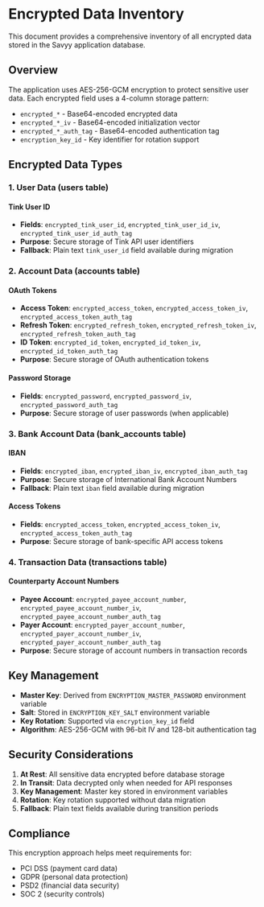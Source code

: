 # Encrypted Data Inventory

This document provides a comprehensive inventory of all encrypted data stored in the Savyy application database.

## Overview

The application uses AES-256-GCM encryption to protect sensitive user data. Each encrypted field uses a 4-column storage pattern:
- `encrypted_*` - Base64-encoded encrypted data
- `encrypted_*_iv` - Base64-encoded initialization vector
- `encrypted_*_auth_tag` - Base64-encoded authentication tag
- `encryption_key_id` - Key identifier for rotation support

## Encrypted Data Types

### 1. User Data (users table)

#### Tink User ID
- **Fields**: `encrypted_tink_user_id`, `encrypted_tink_user_id_iv`, `encrypted_tink_user_id_auth_tag`
- **Purpose**: Secure storage of Tink API user identifiers
- **Fallback**: Plain text `tink_user_id` field available during migration

### 2. Account Data (accounts table)

#### OAuth Tokens
- **Access Token**: `encrypted_access_token`, `encrypted_access_token_iv`, `encrypted_access_token_auth_tag`
- **Refresh Token**: `encrypted_refresh_token`, `encrypted_refresh_token_iv`, `encrypted_refresh_token_auth_tag`
- **ID Token**: `encrypted_id_token`, `encrypted_id_token_iv`, `encrypted_id_token_auth_tag`
- **Purpose**: Secure storage of OAuth authentication tokens

#### Password Storage
- **Fields**: `encrypted_password`, `encrypted_password_iv`, `encrypted_password_auth_tag`
- **Purpose**: Secure storage of user passwords (when applicable)

### 3. Bank Account Data (bank_accounts table)

#### IBAN
- **Fields**: `encrypted_iban`, `encrypted_iban_iv`, `encrypted_iban_auth_tag`
- **Purpose**: Secure storage of International Bank Account Numbers
- **Fallback**: Plain text `iban` field available during migration

#### Access Tokens
- **Fields**: `encrypted_access_token`, `encrypted_access_token_iv`, `encrypted_access_token_auth_tag`
- **Purpose**: Secure storage of bank-specific API access tokens

### 4. Transaction Data (transactions table)

#### Counterparty Account Numbers
- **Payee Account**: `encrypted_payee_account_number`, `encrypted_payee_account_number_iv`, `encrypted_payee_account_number_auth_tag`
- **Payer Account**: `encrypted_payer_account_number`, `encrypted_payer_account_number_iv`, `encrypted_payer_account_number_auth_tag`
- **Purpose**: Secure storage of account numbers in transaction records

## Key Management

- **Master Key**: Derived from `ENCRYPTION_MASTER_PASSWORD` environment variable
- **Salt**: Stored in `ENCRYPTION_KEY_SALT` environment variable
- **Key Rotation**: Supported via `encryption_key_id` field
- **Algorithm**: AES-256-GCM with 96-bit IV and 128-bit authentication tag

## Security Considerations

1. **At Rest**: All sensitive data encrypted before database storage
2. **In Transit**: Data decrypted only when needed for API responses
3. **Key Management**: Master key stored in environment variables
4. **Rotation**: Key rotation supported without data migration
5. **Fallback**: Plain text fields available during transition periods

## Compliance

This encryption approach helps meet requirements for:
- PCI DSS (payment card data)
- GDPR (personal data protection)
- PSD2 (financial data security)
- SOC 2 (security controls)